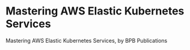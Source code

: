 # Mastering AWS Elastic Kubernetes Services
Mastering AWS Elastic Kubernetes Services, by BPB Publications
